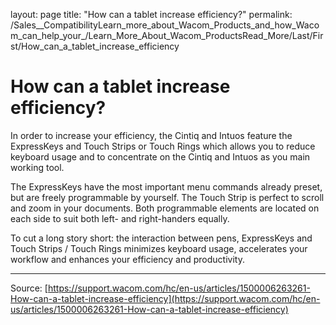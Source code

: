 layout: page
title: "How can a tablet increase efficiency?"
permalink: /Sales__CompatibilityLearn_more_about_Wacom_Products_and_how_Wacom_can_help_your_/Learn_More_About_Wacom_ProductsRead_More/Last/First/How_can_a_tablet_increase_efficiency

# How can a tablet increase efficiency?

In order to increase your efficiency, the Cintiq and Intuos feature the ExpressKeys and Touch Strips or Touch Rings which allows you to reduce keyboard usage and to concentrate on the Cintiq and Intuos as you main working tool.

The ExpressKeys have the most important menu commands already preset, but are freely programmable by yourself.
The Touch Strip is perfect to scroll and zoom in your documents.
Both programmable elements are located on each side to suit both left- and right-handers equally.



To cut a long story short: the interaction between pens, ExpressKeys and Touch Strips / Touch Rings minimizes keyboard usage, accelerates your workflow and enhances your efficiency and productivity.

---
Source: [https://support.wacom.com/hc/en-us/articles/1500006263261-How-can-a-tablet-increase-efficiency](https://support.wacom.com/hc/en-us/articles/1500006263261-How-can-a-tablet-increase-efficiency)
